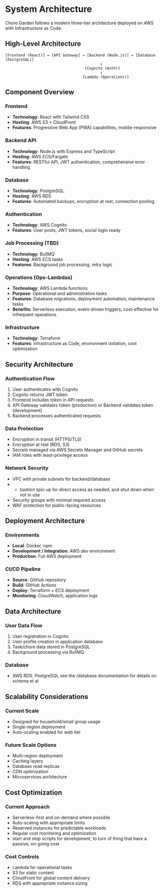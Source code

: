 # System Architecture

Chore Garden follows a modern three-tier architecture deployed on AWS with Infrastructure as Code.

## High-Level Architecture

```
[Frontend (React)] ↔ [API Gateway] ↔ [Backend (Node.js)] ↔ [Database (PostgreSQL)]
                                           ↕
                                    [Cognito (Auth)]
                                           ↕
                                   [Lambda (Operations)]
```

## Component Overview

### Frontend
- **Technology**: React with Tailwind CSS
- **Hosting**: AWS S3 + CloudFront
- **Features**: Progressive Web App (PWA) capabilities, mobile-responsive

### Backend API
- **Technology**: Node.js with Express and TypeScript
- **Hosting**: AWS ECS/Fargate
- **Features**: RESTful API, JWT authentication, comprehensive error handling

### Database
- **Technology**: PostgreSQL
- **Hosting**: AWS RDS
- **Features**: Automated backups, encryption at rest, connection pooling

### Authentication
- **Technology**: AWS Cognito
- **Features**: User pools, JWT tokens, social login ready

### Job Processing (TBD)
- **Technology**: BullMQ
- **Hosting**: AWS ECS tasks
- **Features**: Background job processing, retry logic

### Operations (Ops-Lambdas)
- **Technology**: AWS Lambda functions
- **Purpose**: Operational and administrative tasks
- **Features**: Database migrations, deployment automation, maintenance tasks
- **Benefits**: Serverless execution, event-driven triggers, cost-effective for infrequent operations

### Infrastructure
- **Technology**: Terraform
- **Features**: Infrastructure as Code, environment isolation, cost optimization

## Security Architecture

### Authentication Flow
1. User authenticates with Cognito
2. Cognito returns JWT token
3. Frontend includes token in API requests
4. API Gateway validates token (production) or Backend validates token (development)
5. Backend processes authenticated requests

### Data Protection
- Encryption in transit (HTTPS/TLS)
- Encryption at rest (RDS, S3)
- Secrets managed via AWS Secrets Manager and GitHub secrets
- IAM roles with least-privilege access

### Network Security
- VPC with private subnets for backend/database
- - bastion spin up for direct access as needed, and shut down when not in use
- Security groups with minimal required access
- WAF protection for public-facing resources

## Deployment Architecture

### Environments
- **Local**: Docker, npm
- **Development / Integration**: AWS dev environment
- **Production**: Full AWS deployment

### CI/CD Pipeline
- **Source**: GitHub repository
- **Build**: GitHub Actions
- **Deploy**: Terraform + ECS deployment
- **Monitoring**: CloudWatch, application logs

## Data Architecture

### User Data Flow
1. User registration in Cognito
2. User profile creation in application database
3. Task/chore data stored in PostgreSQL
4. Background processing via BullMQ

### Database
- AWS RDS, PostgreSQL
see the /database documentation for details on schema et al

## Scalability Considerations

### Current Scale
- Designed for household/small group usage
- Single-region deployment
- Auto-scaling enabled for web tier

### Future Scale Options
- Multi-region deployment
- Caching layers
- Database read replicas
- CDN optimization
- Microservices architecture

## Cost Optimization

### Current Approach
- Serverless-first and on-demand where possible
- Auto-scaling with appropriate limits
- Reserved instances for predictable workloads
- Regular cost monitoring and optimization
- start and stop scripts for development, to turn of thing that have a passive, on-going cost

### Cost Controls
- Lambda for operational tasks
- S3 for static content
- CloudFront for global content delivery
- RDS with appropriate instance sizing
